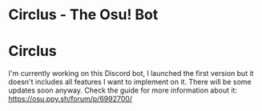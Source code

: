 ﻿# Circlus - The Osu! Bot


# Circlus
I'm currently working on this Discord bot, I launched the first version but it doesn't includes all features I want to implement on it.
There will be some updates soon anyway.
Check the guide for more information about it: https://osu.ppy.sh/forum/p/6992700/
